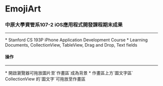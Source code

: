 # EmojiArt

### 中原大學資管系107-2 iOS應用程式開發課程期末成果
<hr>
* Stanford CS 193P iPhone Application Development Course
* Learning Documents, CollectionView, TableView, Drag and Drop, Text fields

#### 操作
<hr>
 * 開啟瀏覽器可拖放圖片至`作畫區`成為背景
 * 作畫區上方`圖文字區` CollectionView 的`圖文字`可拖放至作畫區
